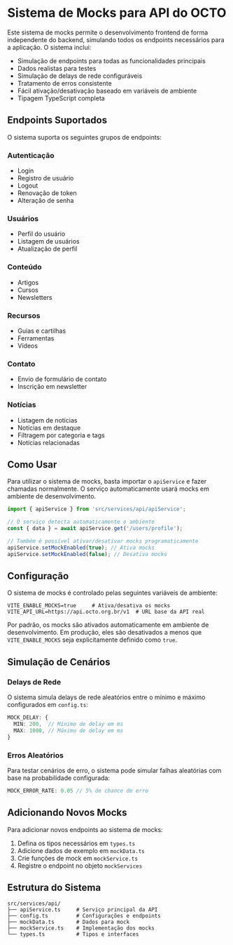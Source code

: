 # Sistema de Mocks para API do OCTO

Este sistema de mocks permite o desenvolvimento frontend de forma independente do backend, simulando todos os endpoints necessários para a aplicação. O sistema inclui:

- Simulação de endpoints para todas as funcionalidades principais
- Dados realistas para testes
- Simulação de delays de rede configuráveis
- Tratamento de erros consistente
- Fácil ativação/desativação baseado em variáveis de ambiente
- Tipagem TypeScript completa

## Endpoints Suportados

O sistema suporta os seguintes grupos de endpoints:

### Autenticação
- Login
- Registro de usuário
- Logout
- Renovação de token
- Alteração de senha

### Usuários
- Perfil do usuário
- Listagem de usuários
- Atualização de perfil

### Conteúdo
- Artigos
- Cursos
- Newsletters

### Recursos
- Guias e cartilhas
- Ferramentas
- Vídeos

### Contato
- Envio de formulário de contato
- Inscrição em newsletter

### Notícias
- Listagem de notícias
- Notícias em destaque
- Filtragem por categoria e tags
- Notícias relacionadas

## Como Usar

Para utilizar o sistema de mocks, basta importar o `apiService` e fazer chamadas normalmente. O serviço automaticamente usará mocks em ambiente de desenvolvimento.

```typescript
import { apiService } from 'src/services/api/apiService';

// O serviço detecta automaticamente o ambiente
const { data } = await apiService.get('/users/profile');

// Também é possível ativar/desativar mocks programaticamente
apiService.setMockEnabled(true); // Ativa mocks
apiService.setMockEnabled(false); // Desativa mocks
```

## Configuração

O sistema de mocks é controlado pelas seguintes variáveis de ambiente:

```
VITE_ENABLE_MOCKS=true     # Ativa/desativa os mocks
VITE_API_URL=https://api.octo.org.br/v1  # URL base da API real
```

Por padrão, os mocks são ativados automaticamente em ambiente de desenvolvimento. Em produção, eles são desativados a menos que `VITE_ENABLE_MOCKS` seja explicitamente definido como `true`.

## Simulação de Cenários

### Delays de Rede

O sistema simula delays de rede aleatórios entre o mínimo e máximo configurados em `config.ts`:

```typescript
MOCK_DELAY: {
  MIN: 200,  // Mínimo de delay em ms
  MAX: 1000, // Máximo de delay em ms
}
```

### Erros Aleatórios

Para testar cenários de erro, o sistema pode simular falhas aleatórias com base na probabilidade configurada:

```typescript
MOCK_ERROR_RATE: 0.05 // 5% de chance de erro
```

## Adicionando Novos Mocks

Para adicionar novos endpoints ao sistema de mocks:

1. Defina os tipos necessários em `types.ts`
2. Adicione dados de exemplo em `mockData.ts`
3. Crie funções de mock em `mockService.ts`
4. Registre o endpoint no objeto `mockServices`

## Estrutura do Sistema

```
src/services/api/
├── apiService.ts     # Serviço principal da API
├── config.ts         # Configurações e endpoints
├── mockData.ts       # Dados para mock
├── mockService.ts    # Implementação dos mocks
└── types.ts          # Tipos e interfaces
``` 